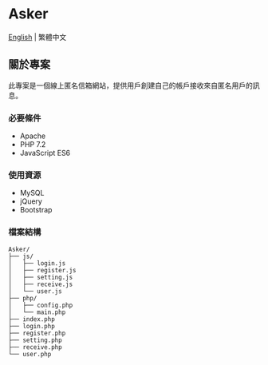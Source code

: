 # Asker
[English](https://github.com/hqn21/Asker/blob/main/README.md) | 繁體中文
## 關於專案
此專案是一個線上匿名信箱網站，提供用戶創建自己的帳戶接收來自匿名用戶的訊息。
### 必要條件
* Apache
* PHP 7.2
* JavaScript ES6
### 使用資源
* MySQL
* jQuery
* Bootstrap
### 檔案結構
```
Asker/
├── js/
│   ├── login.js
│   ├── register.js
│   ├── setting.js
│   ├── receive.js
│   └── user.js
├── php/
│   ├── config.php
│   └── main.php
├── index.php
├── login.php
├── register.php
├── setting.php
├── receive.php
└── user.php
```
